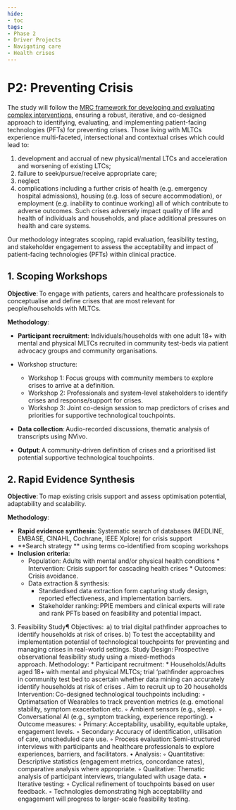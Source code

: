 ```yaml
---
hide:
- toc
tags:
- Phase 2
- Driver Projects
- Navigating care
- Health crises
---
```


# P2: Preventing Crisis
The study will follow the [MRC framework for developing and evaluating complex interventions](https://www.bmj.com/content/374/bmj.n2061), ensuring a robust, iterative, and co-designed approach to identifying, evaluating, and implementing patient-facing technologies (PFTs) for preventing crises. Those living with MLTCs experience multi-faceted, intersectional and contextual crises which could lead to:

  1. development and accrual of new physical/mental LTCs and acceleration and worsening of existing LTCs;
  2. failure to seek/pursue/receive appropriate care;
  3. neglect
  4. complications including a further crisis of health (e.g. emergency hospital
admissions), housing (e.g. loss of secure accommodation), or employment (e.g. inability to continue working) all of which contribute to adverse outcomes. Such crises adversely impact quality of life and health of individuals and households, and place additional pressures on health and care systems.

Our methodology integrates scoping, rapid evaluation, feasibility testing, and stakeholder engagement to assess the acceptability and impact of patient-facing technologies (PFTs) within clinical practice.

## 1. Scoping Workshops

**Objective**: To engage with patients, carers and healthcare professionals to conceptualise and define crises that are most relevant for people/households with MLTCs.  

**Methodology**: 
  * **Participant recruitment**: Individuals/households with one adult 18+ with mental and physical MLTCs recruited in community test-beds via patient advocacy groups and community organisations.
  * Workshop structure:
    * Workshop 1: Focus groups with community members to explore crises to arrive at a definition.
    * Workshop 2: Professionals and system-level stakeholders to identify crises and response/support for crises.
    * Workshop 3: Joint co-design session to map predictors of crises and priorities for supportive technological touchpoints.

  * **Data collection**: Audio-recorded discussions, thematic analysis of transcripts using NVivo.
  * **Output**: A community-driven definition of crises and a prioritised list potential supportive technological touchpoints.

## 2. Rapid Evidence Synthesis

**Objective**: To map existing crisis support and assess optimisation potential, adaptability and scalability.

**Methodology**: 
  * **Rapid evidence synthesis**: Systematic search of databases (MEDLINE, EMBASE, CINAHL, Cochrane, IEEE Xplore) for crisis support
  * **Search strategy ** using terms co-identified from scoping workshops 
  * **Inclusion criteria**:
    * Population: Adults with mental and/or physical health conditions * Intervention: Crisis support for cascading health crises * Outcomes: Crisis avoidance. 
    * Data extraction & synthesis:
      * Standardised data extraction form capturing study design, reported effectiveness, and implementation barriers.
      * Stakeholder ranking: PPIE members and clinical experts will rate and rank PFTs based on feasibility and potential impact.
      
3. Feasibility Study¶
Objectives: 
a) to trial digital pathfinder approaches to identify households at risk of crises.
b) To test the acceptability and implementation potential of technological touchpoints for preventing and managing crises in real-world settings.
Study Design: Prospective observational feasibility study using a mixed-methods approach. Methodology: * Participant recruitment: * Households/Adults aged 18+ with mental and physical MLTCs; trial ‘pathfinder approaches in community test bed to ascertain whether data mining can accurately identify households at risk of crises . Aim to recruit up to 20 households 
Intervention: Co-designed technological touchpoints including:
        ◦ Optimatsation of Wearables to track prevention metrics (e.g. emotional stability, symptom exacerbation etc. 
        ◦ Ambient sensors (e.g., sleep).
        ◦ Conversational AI (e.g., symptom tracking, experience reporting).
    • Outcome measures:
        ◦ Primary: Acceptability, usability, equitable uptake, engagement levels.
        ◦ Secondary: Accuracy of identification, utilisation of care, unscheduled care use. 
        ◦ Process evaluation: Semi-structured interviews with participants and healthcare professionals to explore experiences, barriers, and facilitators.
    • Analysis:
        ◦ Quantitative: Descriptive statistics (engagement metrics, concordance rates), comparative analysis where appropriate.
        ◦ Qualitative: Thematic analysis of participant interviews, triangulated with usage data.
    • Iterative testing:
        ◦ Cyclical refinement of touchpoints based on user feedback.
        ◦ Technologies demonstrating high acceptability and engagement will progress to larger-scale feasibility testing.

